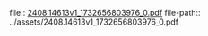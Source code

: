 file:: [2408.14613v1_1732656803976_0.pdf](../assets/2408.14613v1_1732656803976_0.pdf)
file-path:: ../assets/2408.14613v1_1732656803976_0.pdf
